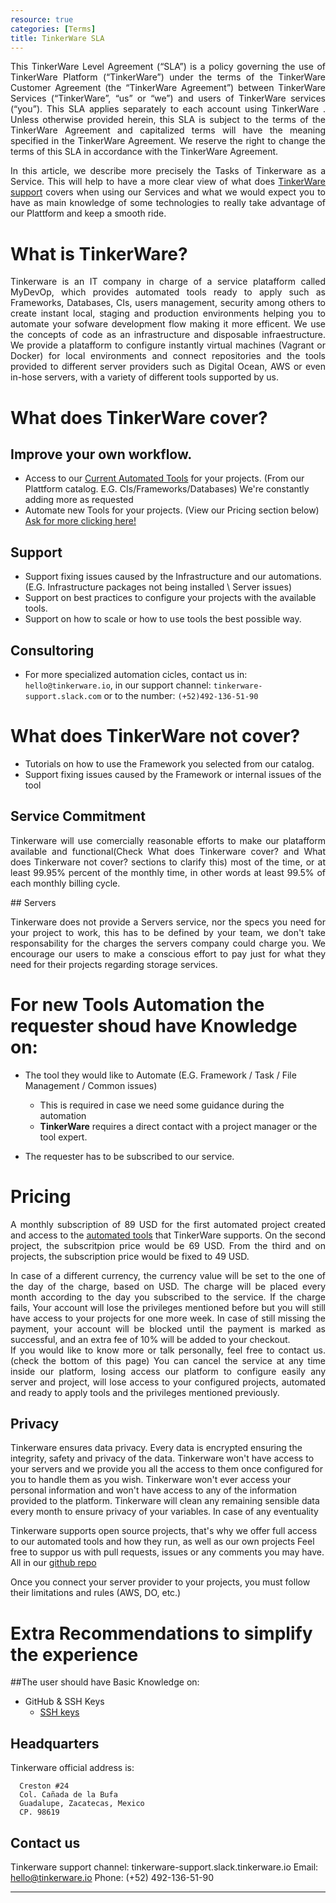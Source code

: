 ```yaml
---
resource: true
categories: [Terms]
title: TinkerWare SLA
---
```


<div style="text-align: justify">

This TinkerWare Level Agreement (“SLA”) is a policy governing the use of TinkerWare Platform (“TinkerWare”) under the terms of the TinkerWare Customer Agreement (the “TinkerWare Agreement”) between TinkerWare Services (“TinkerWare”, “us” or “we”) and users of TinkerWare services (“you”). This SLA applies separately to each account using TinkerWare . Unless otherwise provided herein, this SLA is subject to the terms of the TinkerWare Agreement and capitalized terms will have the meaning specified in the TinkerWare Agreement. We reserve the right to change the terms of this SLA in accordance with the TinkerWare Agreement.

In this article, we describe more precisely the Tasks of Tinkerware as a Service.
This will help to have a more clear view of what does [TinkerWare support](tinkerware-support.slack.com/signin) covers when using our
Services and what we would expect you to have as main knowledge of some technologies
to really take advantage of our Plattform and keep a smooth ride.

</div>

What is TinkerWare?
===
<div style="text-align: justify">

Tinkerware is an IT company in charge of a service platafform called MyDevOp, which provides automated tools ready to apply such as Frameworks, Databases, CIs, users management, security among others to create instant local, staging and production environments helping you to automate your sofware development flow making it more efficent. We use the concepts of code as an infrastructure and disposable infraestructure. We provide a platafform to configure instantly virtual machines (Vagrant or Docker) for local environments and connect repositories and the tools provided to different server providers such as Digital Ocean, AWS or even in-hose servers, with a variety of different tools supported by us.

</div>

What does TinkerWare cover?
===

## Improve your own workflow.

- Access to our [Current Automated Tools](http://help.tinkerware.io/_pages/services/services/) for your projects. (From our Plattform catalog. E.G. CIs/Frameworks/Databases) We're constantly adding more as requested
- Automate new Tools for your projects. (View our Pricing section below) [Ask for more clicking here!](https://goo.gl/forms/8U5h79MzBmbG8sqJ3)

## Support

- Support fixing issues caused by the Infrastructure and our automations.
  (E.G. Infrastructure packages not being installed \ Server issues)
- Support on best practices to configure your projects with the available tools.
- Support on how to scale or how to use tools the best possible way.

## Consultoring

- For more specialized automation cicles, contact us in: `hello@tinkerware.io`,
  in our support channel: `tinkerware-support.slack.com`
  or to the number: `(+52)492-136-51-90`


What does TinkerWare not cover?
===

- Tutorials on how to use the Framework you selected from our catalog.
- Support fixing issues caused by the Framework or internal issues of the tool

## Service Commitment
<div style="text-align: justify">

Tinkerware will use comercially reasonable efforts to make our platafform available and functional(Check What does Tinkerware cover? and
What does Tinkerware not cover? sections to clarify this) most of the time, or at least 99.95% percent of the monthly time, in other words at least 99.5% of each monthly billing cycle.

</div>
## Servers
<div style="text-align: justify">

Tinkerware does not provide a Servers service, nor the specs you need for your project to work, this has to be defined by your team, we don't take responsability for the charges the servers company could charge you. We encourage our users to make a conscious effort to pay just for what they need for their projects regarding storage services.

</div>


For new Tools Automation the requester shoud have Knowledge on:
===

- The tool they would like to Automate (E.G. Framework / Task / File Management / Common issues)
  * This is required in case we need some guidance during the automation
  * **TinkerWare** requires a direct contact with a project manager or the tool expert.

- The requester has to be subscribed to our service.

Pricing
===
<div style="text-align: justify">

A monthly subscription of 89 USD for the first automated project created and access to the [automated tools](http://help.tinkerware.io/_pages/services/services/) that TinkerWare supports.
On the second project, the subscritpion price would be 69 USD.
From the third and on projects, the subscription price would be fixed to 49 USD.

</div>
<div style="text-align: justify">
In case of a different currency, the currency value will be set to the one of the day of the charge, based on USD.
The charge will be placed every month according to the day you subscribed to the service. If the charge fails, Your account will lose the privileges mentioned before but you will still have access to your projects for one more week. In case of still missing the payment, your account will be blocked until the payment is marked as successful, and an extra fee of 10% will be added to your checkout.
</div>

<div style="text-align: justify">
If you would like to know more or talk personally, feel free to contact us. (check the bottom of this page)
You can cancel the service at any time inside our platform, losing access our platform to configure easily any server and project, will lose access to your configured projects, automated and ready to apply tools and the privileges mentioned previously.
</div>

## Privacy
Tinkerware ensures data privacy. Every data is encrypted ensuring the integrity, safety and privacy of the data. 
Tinkerware won't have access to your servers and we provide you all the access to them once configured for you to handle them as you wish.
Tinkerware won't ever access your personal information and won't have access to any of the information provided to the platform.
Tinkerware will clean any remaining sensible data every month to ensure privacy of your variables.
In case of any eventuality 

Tinkerware supports open source projects, that's why we offer full access to our automated tools and how they run, as well as our own projects
Feel free to suppor us with pull requests, issues or any comments you may have. All in our [github repo](https://github.com/Tinker-Ware)

Once you connect your server provider to your projects, you must follow their limitations and rules (AWS, DO, etc.)

Extra Recommendations to simplify the experience
==

##The user should have Basic Knowledge on:

- GitHub & SSH Keys
  * [SSH keys](https://help.github.com/articles/adding-a-new-ssh-key-to-your-github-account/)

## Headquarters

Tinkerware official address is:
```
  Creston #24
  Col. Cañada de la Bufa
  Guadalupe, Zacatecas, Mexico
  CP. 98619
```

## Contact us

Tinkerware support channel: tinkerware-support.slack.tinkerware.io
Email: hello@tinkerware.io
Phone: (+52) 492-136-51-90

---------
